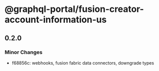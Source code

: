 # @graphql-portal/fusion-creator-account-information-us

## 0.2.0
### Minor Changes

- f68856c: webhooks, fusion fabric data connectors, downgrade types
